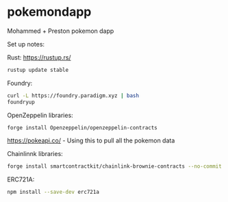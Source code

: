 # pokemondapp

Mohammed + Preston pokemon dapp


Set up notes:

Rust:
https://rustup.rs/
```sh
rustup update stable
```

Foundry:
```sh
curl -L https://foundry.paradigm.xyz | bash
foundryup
```

OpenZeppelin libraries:
```sh
forge install Openzeppelin/openzeppelin-contracts
```

https://pokeapi.co/ - Using this to pull all the pokemon data

Chainlinnk libraries:
```sh
forge install smartcontractkit/chainlink-brownie-contracts --no-commit
```

ERC721A:
```sh
npm install --save-dev erc721a
```